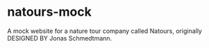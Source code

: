 # natours-mock
A mock website for a nature tour company called Natours, originally DESIGNED BY Jonas Schmedtmann.
